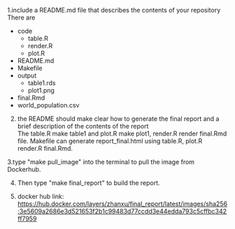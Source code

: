 1.include a README.md file that describes the contents of your repository
There are
- code
  - table.R 
  - render.R
  - plot.R
- README.md
- Makefile
- output
  - table1.rds
  - plot1.png
- final.Rmd
- world_population.csv
  
2. the README should make clear how to generate the final report and a brief description of the contents of the report\
 The table.R make table1 and plot.R make plot1, render.R render final.Rmd file. Makefile can generate report_final.html using table.R, plot.R render.R final.Rmd.
 
3.type "make pull_image" into the terminal to pull the image from Dockerhub. 

4. Then type "make final_report" to build the report. 

5. docker hub link:
https://hub.docker.com/layers/zhanxu/final_report/latest/images/sha256:3e5609a2686e3d521653f2b1c99483d77ccdd3e44edda793c5cffbc342ff7959